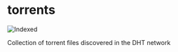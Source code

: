 torrents 
========
![Indexed](https://img.shields.io/badge/indexed-81630-blue)

Collection of torrent files discovered in the DHT network
